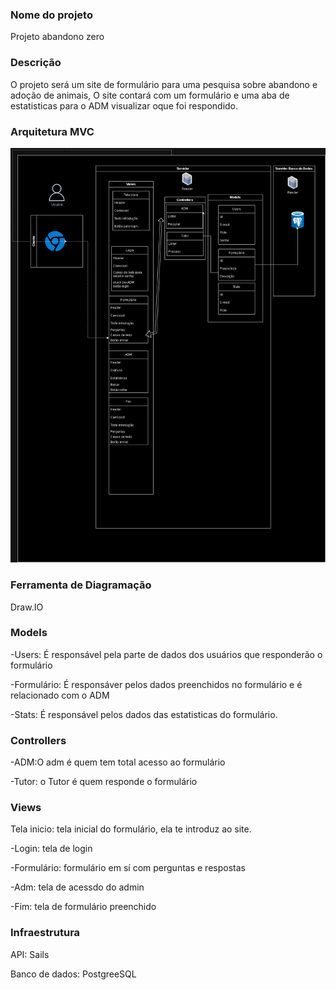 ### Nome do projeto
Projeto abandono zero
### Descrição
O projeto será um site de formulário para uma pesquisa sobre abandono e adoção de animais, O site contará com um formulário e uma aba de estatisticas para o ADM visualizar oque foi respondido.
### Arquitetura MVC

<img src="assets/MVCCcc.png">

### Ferramenta de Diagramação
Draw.IO
### Models
-Users: É responsável pela parte de dados dos usuários que responderão o formulário

-Formulário: É responsáver pelos dados preenchidos no formulário e é relacionado com o ADM

-Stats: É responsável pelos dados das estatisticas do formulário.
### Controllers 
-ADM:O adm é quem tem total acesso ao formulário

-Tutor: o Tutor é quem responde o formulário

### Views

Tela inicio: tela inicial do formulário, ela te introduz ao site.

-Login: tela de login

-Formulário: formulário em sí com perguntas e respostas

-Adm: tela de acessdo do admin

-Fim: tela de formulário preenchido

### Infraestrutura

API: Sails

Banco de dados: PostgreeSQL